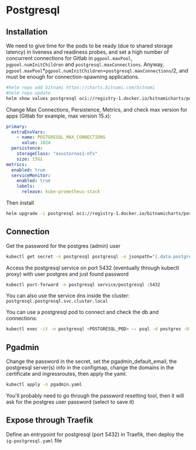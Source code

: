 # Postgresql

## Installation

We need to give time for the pods to be ready (due to shared storage latency) in liveness and readiness probes, and set a high number of concurrent connections for Gitlab in `pgpool.maxPool`, `pgpool.numInitChildren` and `postgresql.maxConnections`. Anyway, `pgpool.maxPool`*`pgpool.numInitChildren`=`postgresql.maxConnections`/2, and must be enough for connection-spawning applications.

```bash
#helm repo add bitnami https://charts.bitnami.com/bitnami
#helm repo update
helm show values postgresql oci://registry-1.docker.io/bitnamicharts/postgresql > postgresql-values.yaml
```

Change Max Connections, Persistence, Metrics, and check max version for apps (Gitlab for example, max version 15.x):

```yaml
primary:
  extraEnvVars:
    - name: POSTGRESQL_MAX_CONNECTIONS
      value: 1024
  persistence:
    storageClass: "asustornas1-nfs"
    size: 15Gi
metrics:
  enabled: true
  serviceMonitor:
    enabled: true
    labels:
      release: kube-prometheus-stack
```

Then install

```bash
helm upgrade -i postgresql oci://registry-1.docker.io/bitnamicharts/postgresql --namespace postgresql --create-namespace -f postgresql-values.yaml
```

## Connection

Get the password for the postgres (admin) user

```bash
kubectl get secret -n postgresql postgresql -o jsonpath="{.data.postgres-password}" | base64 --decode
```

Access the postgresql service on port 5432 (eventually through kubectl proxy) with user postgres and just found password

```bash
kubectl port-forward -n postgresql service/postgresql :5432
```

You can also use the service dns inside the cluster: `postgresql.postgresql.svc.cluster.local`

You can use a postgresql pod to connect and check the db and connections:

```bash
kubectl exec -it -n postgresql <POSTGRESQL_POD> -- psql -d postgres -U postgres -h postgresql.postgresql.svc.cluster.local
```

## Pgadmin

Change the password in the secret, set the pgadmin_default_email, the postgresql server(s) info in the configmap, change the domains in the certificate and ingressroutes, then apply the yaml.

```bash
kubectl apply -n pgadmin.yaml
```

You'll probably need to go through the password resetting tool, then it will ask for the postgres user password (select to save it)

## Expose through Traefik

Define an entrypoint for postgresql (port 5432) in Traefik, then deploy the `ig-postgresql.yaml` file
